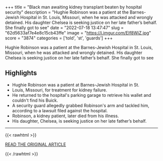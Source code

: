 +++
title = "Black man awaiting kidney transplant beaten by hospital security"
description = "Hughie Robinson was a patient at the Barnes-Jewish Hospital in St. Louis, Missouri, when he was attacked and wrongly detained. His daughter Chelsea is seeking justice on her late father’s behalf. She finally got to see"
date = "2022-07-18 13:47:47"
slug = "62d5633af7e4e8c15cb43ffe"
image = "https://i.imgur.com/EIf8WiZ.jpg"
score = "3874"
categories = ['told', 'st', 'guards']
+++

Hughie Robinson was a patient at the Barnes-Jewish Hospital in St. Louis, Missouri, when he was attacked and wrongly detained. His daughter Chelsea is seeking justice on her late father’s behalf. She finally got to see

## Highlights

- Hughie Robinson was a patient at Barnes-Jewish Hospital in St.
- Louis, Missouri, for treatment for kidney failure.
- He returned to the hospital's parking garage to retrieve his wallet and couldn't find his Buick.
- A security guard allegedly grabbed Robinson's arm and tackled him, according to a lawsuit filed against the hospital.
- Robinson, a kidney patient, later died from his illness.
- His daughter, Chelsea, is seeking justice on her late father’s behalf.

---

{{< rawhtml >}}
  <p class="article-category">
    <a target="_blank" href="https://newpittsburghcourier.com/2022/07/17/black-man-awaiting-kidney-transplant-beaten-by-hospital-security/">READ THE ORIGINAL ARTICLE</a>
  </p>
{{< /rawhtml >}}
